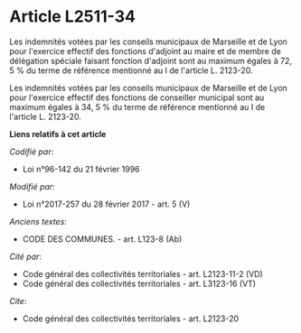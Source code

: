# Article L2511-34

Les indemnités votées par   les conseils municipaux de Marseille et de Lyon pour l'exercice effectif des fonctions d'adjoint
au maire et de membre de délégation spéciale faisant fonction d'adjoint sont au maximum égales à 72, 5 % du terme de
référence mentionné au I de l'article L. 2123-20. 

Les indemnités votées par   les conseils municipaux de Marseille et de Lyon pour l'exercice effectif des fonctions de
conseiller municipal sont au maximum égales à 34, 5 % du terme de référence mentionné au I de l'article L. 2123-20.

**Liens relatifs à cet article**

_Codifié par_:

  - Loi n°96-142 du 21 février 1996

_Modifié par_:

  - Loi n°2017-257 du 28 février 2017 - art. 5 (V)

_Anciens textes_:

  - CODE DES COMMUNES. - art. L123-8 (Ab)

_Cité par_:

  - Code général des collectivités territoriales - art. L2123-11-2 (VD)
  - Code général des collectivités territoriales - art. L3123-16 (VT)

_Cite_:

  - Code général des collectivités territoriales - art. L2123-20
